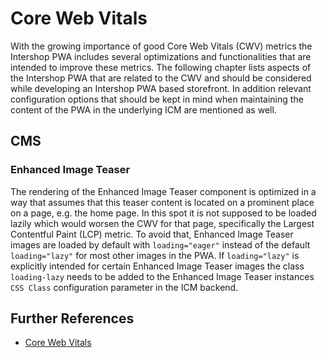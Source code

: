 <!--
kb_guide
kb_pwa
kb_everyone
kb_sync_latest_only
-->

# Core Web Vitals

With the growing importance of good Core Web Vitals (CWV) metrics the Intershop PWA includes several optimizations and functionalities that are intended to improve these metrics.
The following chapter lists aspects of the Intershop PWA that are related to the CWV and should be considered while developing an Intershop PWA based storefront.
In addition relevant configuration options that should be kept in mind when maintaining the content of the PWA in the underlying ICM are mentioned as well.

## CMS

### Enhanced Image Teaser

The rendering of the Enhanced Image Teaser component is optimized in a way that assumes that this teaser content is located on a prominent place on a page, e.g. the home page.
In this spot it is not supposed to be loaded lazily which would worsen the CWV for that page, specifically the Largest Contentful Paint (LCP) metric.
To avoid that, Enhanced Image Teaser images are loaded by default with `loading="eager"` instead of the default `loading="lazy"` for most other images in the PWA.
If `loading="lazy"` is explicitly intended for certain Enhanced Image Teaser images the class `loading-lazy` needs to be added to the Enhanced Image Teaser instances `CSS Class` configuration parameter in the ICM backend.

## Further References

- [Core Web Vitals](https://web.dev/explore/learn-core-web-vitals)
